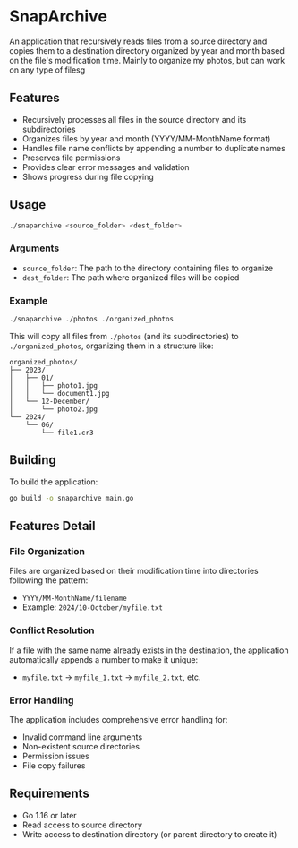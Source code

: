 # SnapArchive

An application that recursively reads files from a source directory and copies them to a destination directory organized by year and month based on the file's modification time.
Mainly to organize my photos, but can work on any type of filesg

## Features

- Recursively processes all files in the source directory and its subdirectories
- Organizes files by year and month (YYYY/MM-MonthName format)
- Handles file name conflicts by appending a number to duplicate names
- Preserves file permissions
- Provides clear error messages and validation
- Shows progress during file copying

## Usage

```bash
./snaparchive <source_folder> <dest_folder>
```

### Arguments

- `source_folder`: The path to the directory containing files to organize
- `dest_folder`: The path where organized files will be copied

### Example

```bash
./snaparchive ./photos ./organized_photos
```

This will copy all files from `./photos` (and its subdirectories) to `./organized_photos`, organizing them in a structure like:

```
organized_photos/
├── 2023/
│   ├── 01/
│   │   ├── photo1.jpg
│   │   └── document1.jpg
│   └── 12-December/
│       └── photo2.jpg
└── 2024/
    └── 06/
        └── file1.cr3
```

## Building

To build the application:

```bash
go build -o snaparchive main.go
```

## Features Detail

### File Organization
Files are organized based on their modification time into directories following the pattern:
- `YYYY/MM-MonthName/filename`
- Example: `2024/10-October/myfile.txt`

### Conflict Resolution
If a file with the same name already exists in the destination, the application automatically appends a number to make it unique:
- `myfile.txt` → `myfile_1.txt` → `myfile_2.txt`, etc.

### Error Handling
The application includes comprehensive error handling for:
- Invalid command line arguments
- Non-existent source directories
- Permission issues
- File copy failures

## Requirements

- Go 1.16 or later
- Read access to source directory
- Write access to destination directory (or parent directory to create it)